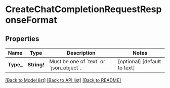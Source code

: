 # CreateChatCompletionRequestResponseFormat

## Properties
Name | Type | Description | Notes
------------ | ------------- | ------------- | -------------
**Type_** | **String!** | Must be one of &#x60;text&#x60; or &#x60;json_object&#x60;. | [optional] [default to text]

[[Back to Model list]](../README.md#documentation-for-models) [[Back to API list]](../README.md#documentation-for-api-endpoints) [[Back to README]](../README.md)


